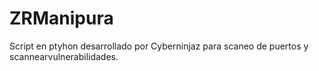 # ZRManipura
Script en ptyhon desarrollado por Cyberninjaz para scaneo de puertos y scannearvulnerabilidades.
